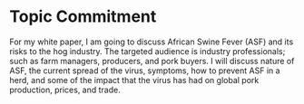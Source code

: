 # Topic Commitment 

For my white paper, I am going to discuss African Swine Fever (ASF) and its risks to the hog industry. The targeted audience is industry professionals; such as farm managers, producers, and pork buyers. I will discuss nature of ASF, the current spread of the virus, symptoms, how to prevent ASF in a herd, and some of the impact that the virus has had on global pork production, prices, and trade.  
